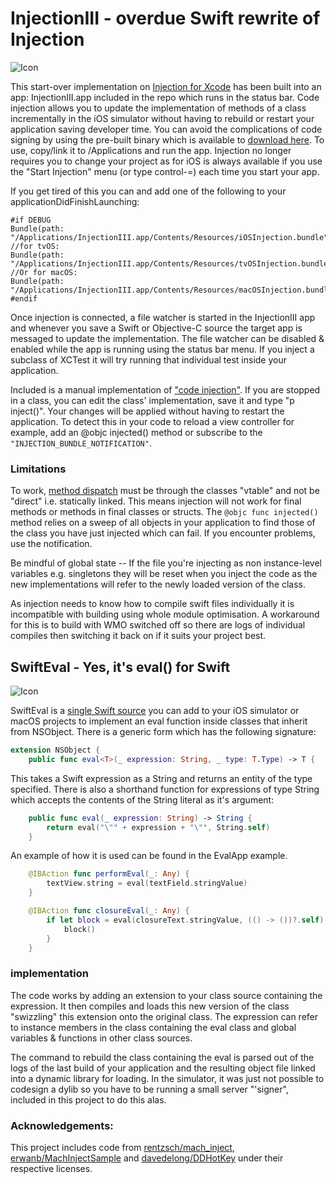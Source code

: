 # InjectionIII - overdue Swift rewrite of Injection

![Icon](http://johnholdsworth.com/Syringe_128.png)

This start-over implementation on [Injection for Xcode](https://github.com/johnno1962/injectionforxcode)
has been built into an app: InjectionIII.app included in the repo which runs in the status bar.
Code injection allows you to update the implementation of methods of a class incrementally
in the iOS simulator without having to rebuild or restart your application saving developer time.
You can avoid the complications of code signing by using the pre-built binary which is available to
[download here](http://johnholdsworth.com/InjectionIII.app.zip). To use, copy/link it to /Applications
and run the app. Injection no longer requires you to change your project as for iOS is always available
if you use the "Start Injection" menu (or type control-=) each time you start your app.

If you get tired of this you can and add one of the following to your applicationDidFinishLaunching:

```
#if DEBUG
Bundle(path: "/Applications/InjectionIII.app/Contents/Resources/iOSInjection.bundle")?.load()
//for tvOS:
Bundle(path: "/Applications/InjectionIII.app/Contents/Resources/tvOSInjection.bundle")?.load()
//Or for macOS:
Bundle(path: "/Applications/InjectionIII.app/Contents/Resources/macOSInjection.bundle")?.load()
#endif
```

Once injection is connected, a file watcher is started in the InjectionIII app and whenever
you save a Swift or Objective-C source the target app is messaged to update the implementation.
The file watcher can be disabled & enabled while the app is running using the status bar menu.
If you inject a subclass of XCTest it will try running that individual test inside your application.

Included is a manual implementation of ["code injection"](InjectionBundle/SwiftInjection.swift).
If you are stopped in a class, you can edit the class' implementation, save it and type
"p inject()". Your changes will be applied without having to restart the application.
To detect this in your code to reload a view controller for example, add an @objc
injected() method or subscribe to the `"INJECTION_BUNDLE_NOTIFICATION"`.

### Limitations

To work, [method dispatch](https://www.raizlabs.com/dev/2016/12/swift-method-dispatch/)
must be through the classes "vtable" and not be "direct" i.e. statically linked. This means
injection will not work for final methods or methods in final classes or structs. The `@objc
func injected()` method relies on a sweep of all objects in your application to find those of
the class you have just injected which can fail. If you encounter problems, use the notification.

Be mindful of global state -- If the file you're injecting as non instance-level variables e.g. singletons
they will be reset when you inject the code as the new implementations will refer to the newly loaded
version of the class.

As injection needs to know how to compile swift files individually it is incompatible with building using
whole module optimisation. A workaround for this is to build with WMO switched off so there are
logs of individual compiles then switching it back on if it suits your project best.

## SwiftEval - Yes, it's eval() for Swift

![Icon](https://courses.cs.washington.edu/courses/cse190m/10su/lectures/slides/images/drevil.png)

SwiftEval is a [single Swift source](InjectionBundle/SwiftEval.swift) you can add to your iOS simulator
or macOS projects to implement an eval function inside classes that inherit from NSObject.
There is a generic form which has the following signature:

```Swift
extension NSObject {
	public func eval<T>(_ expression: String, _ type: T.Type) -> T {
```

This takes a Swift expression as a String and returns an entity of the type specified.
There is also a shorthand function for expressions of type String which accepts the
contents of the String literal as it's argument:

```Swift
	public func eval(_ expression: String) -> String {
	    return eval("\"" + expression + "\"", String.self)
	}
```

An example of how it is used can be found in the EvalApp example.

```Swift
    @IBAction func performEval(_: Any) {
        textView.string = eval(textField.stringValue)
    }

    @IBAction func closureEval(_: Any) {
        if let block = eval(closureText.stringValue, (() -> ())?.self) {
            block()
        }
    }
```

### implementation

The code works by adding an extension to your class source containing the expression.
It then compiles and loads this new version of the class "swizzling" this extension onto
the original class. The expression can refer to instance members in the class containing
the eval class and global variables & functions  in other class sources.

The command to rebuild the class containing the eval is parsed out of the logs of the last
build of your application and the resulting object file linked into a dynamic library for
loading. In the simulator, it was just not possible to codesign a dylib so you have to
be running a small server "'signer", included in this project to do this alas.

### Acknowledgements:

This project includes code from [rentzsch/mach_inject](https://github.com/rentzsch/mach_inject),
[erwanb/MachInjectSample](https://github.com/erwanb/MachInjectSample) and
[davedelong/DDHotKey](https://github.com/davedelong/DDHotKey) under their
respective licenses.
